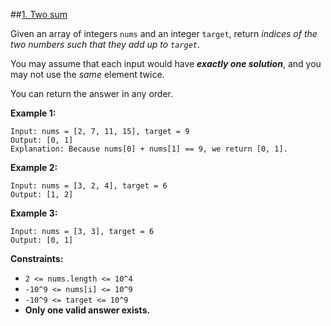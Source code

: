 ##[1. Two sum](https://leetcode.com/problems/two-sum/)

Given an array of integers `nums` and an integer `target`, return _indices of the two numbers such that they add up to `target`_.

You may assume that each input would have _**exactly one solution**_, and you may not use the _same_ element twice.

You can return the answer in any order.

**Example 1:**
```
Input: nums = [2, 7, 11, 15], target = 9
Output: [0, 1]
Explanation: Because nums[0] + nums[1] == 9, we return [0, 1].
```

**Example 2:**
```
Input: nums = [3, 2, 4], target = 6
Output: [1, 2]
```

**Example 3:**
```
Input: nums = [3, 3], target = 6
Output: [0, 1]
``` 

**Constraints:**
- `2 <= nums.length <= 10^4`
- `-10^9 <= nums[i] <= 10^9`
- `-10^9 <= target <= 10^9`
- **Only one valid answer exists.**